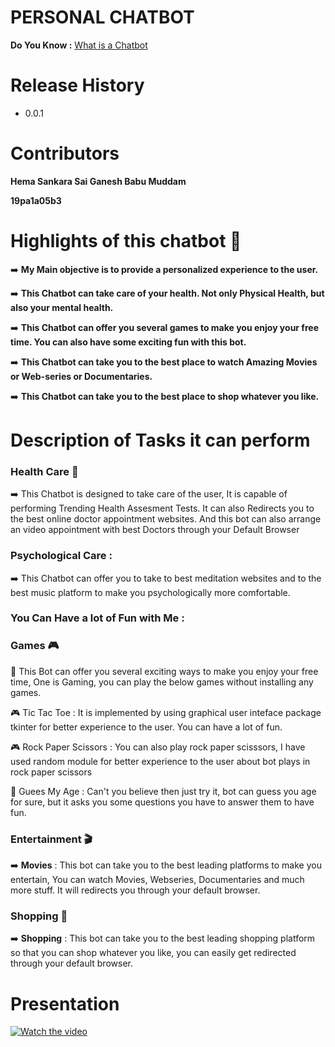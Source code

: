 # PERSONAL CHATBOT

**Do You Know :** [What is a Chatbot](https://en.wikipedia.org/wiki/Chatbot "What is a Chatbot") 

# Release History
- 0.0.1

# Contributors

**Hema Sankara Sai Ganesh Babu Muddam**

**19pa1a05b3**

# Highlights of this chatbot :dart:

:arrow_right:  **My Main objective is to provide a personalized experience to the user.**

:arrow_right:  **This Chatbot can take care of your health. Not only Physical Health, but also your mental health.**

:arrow_right:  **This Chatbot can offer you several games to make you enjoy your free time. You can also have some exciting fun with this bot.**

:arrow_right:  **This Chatbot can take you to the best place to watch Amazing Movies or Web-series or Documentaries.**

:arrow_right:  **This Chatbot can take you to the best place to shop whatever you like.**

# Description of Tasks it can perform

### Health Care :hospital:
:arrow_right:  This Chatbot is designed to take care of the user, It is capable of performing Trending Health Assesment Tests. It can also Redirects you to the best online doctor appointment websites. And this bot can also arrange an video appointment with best Doctors through your Default Browser

### Psychological Care :
:arrow_right: This Chatbot can offer you to take to best meditation websites and to the best music platform to make you psychologically more comfortable.

### You Can Have a lot of Fun with Me :

### Games :video_game:

:diamond_shape_with_a_dot_inside: This Bot can offer you several exciting ways to make you enjoy your free time, One is Gaming, you can play the below games without installing any games.

:video_game: Tic Tac Toe : It is implemented by using graphical user inteface package tkinter for better experience to the user. You can have a lot of fun.

:video_game: Rock Paper Scissors : You can also play rock paper scisssors, I have used random module for better experience to the user about bot plays in rock paper scissors

:thought_balloon: Guees My Age : Can't you believe then just try it, bot can guess you age for sure, but it asks you some questions you have to answer them to have fun.

### Entertainment :clapper:

:arrow_right: **Movies** : This bot can take you to the best leading platforms to make you entertain, You can watch Movies, Webseries, Documentaries and much more stuff. It will redirects you through your default browser.

### Shopping :handbag:

:arrow_right: **Shopping** : This bot can take you to the  best leading shopping platform so that you can shop whatever you like, you can easily get redirected through your default browser.


# Presentation

[![Watch the video](https://www.google.com/imgres?imgurl=https%3A%2F%2Fmedia.istockphoto.com%2Fvideos%2Fusing-intelligent-personal-assistant-on-digital-tablet-video-id858596760%3Fs%3D640x640&imgrefurl=https%3A%2F%2Fwww.istockphoto.com%2Fvideos%2Fchatbot&tbnid=WRRhiGlcbu0-LM&vet=12ahUKEwjf0rHr2sDsAhUwm0sFHWDcAnsQMyhEegQIARBP..i&docid=CNIOuy6YhTSsxM&w=640&h=360&q=chatbot%20video%20images&safe=strict&ved=2ahUKEwjf0rHr2sDsAhUwm0sFHWDcAnsQMyhEegQIARBP)](https://youtu.be/tdTst3M0U_E)

